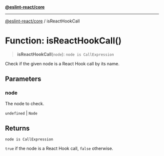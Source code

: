 [**@eslint-react/core**](../README.md)

***

[@eslint-react/core](../README.md) / isReactHookCall

# Function: isReactHookCall()

> **isReactHookCall**(`node`): `node is CallExpression`

Check if the given node is a React Hook call by its name.

## Parameters

### node

The node to check.

`undefined` | `Node`

## Returns

`node is CallExpression`

`true` if the node is a React Hook call, `false` otherwise.
